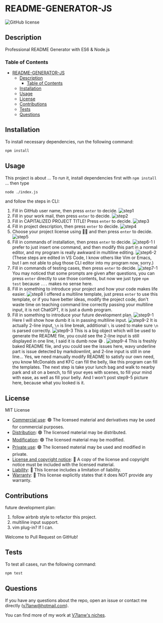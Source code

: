 # README-GENERATOR-JS

![GitHub license](https://img.shields.io/badge/license-MIT%20License-blue.svg)

## Description

Professional README Generator with ES6 & Node.js

### Table of Contents

- [README-GENERATOR-JS](#readme-generator-js)
  - [Description](#description)
    - [Table of Contents](#table-of-contents)
  - [Installation](#installation)
  - [Usage](#usage)
  - [License](#license)
  - [Contributions](#contributions)
  - [Tests](#tests)
  - [Questions](#questions)

## Installation

To install necessary dependencies, run the following command:

``` bash
npm install
```

## Usage

This project is about ...
To run it, install dependencies first with `npm install` ...
then type

``` bash
node ./index.js
```

and follow the steps in CLI:

1. Fill in GitHub user name, then press `enter` to decide.
   ![step1](./READMEAssets/step1.png)
2. Fill in your work mail, then press `enter` to decide.
   ![step2](./READMEAssets/step2.png)
3. Fill in CAPITALIZED PROJECT TITLE! Press `enter` to decide.
   ![step3](./READMEAssets/step3.png)
4. Fill in project description, then press `enter` to decide.
   ![step4](./READMEAssets/step4.png)
5. Choose your project license using 🔼🔽 and then press `enter` to decide.
   ![step5](./READMEAssets/step5.png)
6. Fill in commands of installation, then press `enter` to decide.
   ![step6-1](./READMEAssets/step6-1.png)
   I prefer to just insert one command, and then modify this part in a normal editor, and my program is really awkward in multiline editing.
   ![step6-2](./READMEAssets/step6-2.png)
   (These steps are edited in VS Code, I know others like Vim or Emacs, but I am not able to plug those CLI editor into my program now, sorry.)
7. Fill in commands of testing cases, then press `enter` to decide.
   ![step7-1](./READMEAssets/step7-1.png)
   You may noticed that some prompts are given after questions, you can press `enter` directly to use those contents, but now we just type `npm test` because `...` makes no sense here.
8. Fill in something to introduce your project and how your code makes life easier.
   ![step8](./READMEAssets/step8.png)
   I offered a multiline template, just press `enter` to use this template, or if you have better ideas, modify the project code, don't waste time on teaching command line correctly passing your multiline input, it is not ChatGPT, it is just a dumb program.
9. Fill in something to introduce your future development plan.
   ![step9-1](./READMEAssets/step9-1.png)
   Here I will show how dumb it is in passing multiline input.
   ![step9-2](./READMEAssets/step9-2.png)
   It is actually 2-line input, `\n` is line break, additional `\` is used to make sure `\n` is parsed correctly.
   ![step9-3](./READMEAssets/step9-3.png)
   This is a big object which will be used to generate the README file, you could see the 2-line input is still displayed in one line, I said it is dumb now 😅 .
   ![step9-4](./READMEAssets/step9-4.png)
   This is freshly baked README file, and you could see the issues here, wavy underline part is issue detected by markdownlint, and 2-line input is still in one line...
   Yes, we need manually modify README to satisfy our own need, you know McDonalds and KFC can fill the belly, like this program can fill the templates. The next step is take your lunch bag and walk to nearby park and sit on a bench, to fill your eyes with scenes, to fill your mind with ease, as well as fill your belly.
   And I won't post step9-5 picture here, because what you looked is it.

## License

MIT License

- [Commercial use](https://choosealicense.com/appendix/#commercial-use): 🟢 The licensed material and derivatives may be used for commercial purposes.
- [Distribution](https://choosealicense.com/appendix/#distribution): 🟢 The licensed material may be distributed.
- [Modification](https://choosealicense.com/appendix/#modifications): 🟢 The licensed material may be modified.
- [Private use](https://choosealicense.com/appendix/#private-use): 🟢 The licensed material may be used and modified in private.
- [License and copyright notice](https://choosealicense.com/appendix/#include-copyright): 🔵 A copy of the license and copyright notice must be included with the licensed material.
- [Liability](https://choosealicense.com/appendix/#liability): 🔴 This license includes a limitation of liability.
- [Warranty](https://choosealicense.com/appendix/#warranty): 🔴 This license explicitly states that it does NOT provide any warranty.

## Contributions

future development plan:

1. follow airbnb style to refactor this project.
2. multiline input support.
3. vim plug-in? If I can.

Welcome to Pull Request on GitHub!

## Tests

To test all cases, run the following command:

``` bash
npm test
```

## Questions

If you have any questions about the repo, open an issue or contact me directly (v7lanw@hotmail.com).

You can find more of my work at [V7lanw's niches](https://github.com/V7lanw?tab=repositories).
